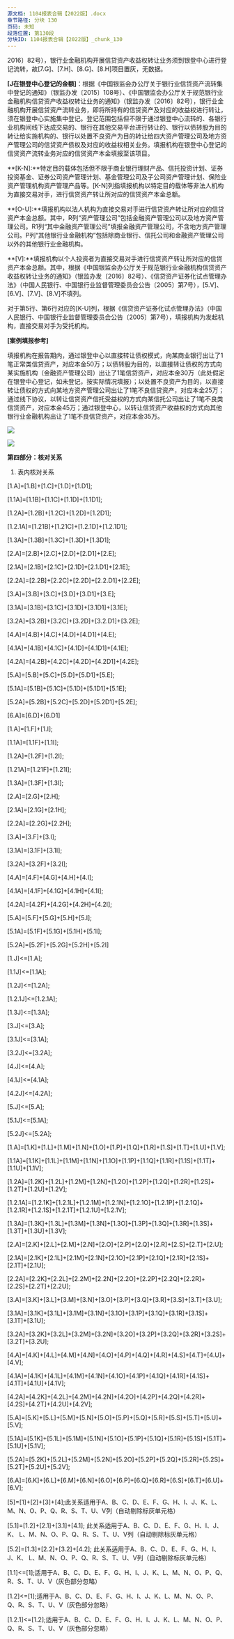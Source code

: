 ```yaml
---
源文档: 1104报表合辑【2022版】.docx
章节路径: 分块 130
页码: 未知
段落位置: 第130段
分块ID: 1104报表合辑【2022版】_chunk_130
---
```


2016〕82号），银行业金融机构开展信贷资产收益权转让业务须到银登中心进行登记流转，故[7.G]、[7.H]、[8.G]、[8.H]项目置灰，无数据。

**[J在银登中心登记的金额]**：根据《中国银监会办公厅关于银行业信贷资产流转集中登记的通知》（银监办发〔2015〕108号）、《中国银监会办公厅关于规范银行业金融机构信贷资产收益权转让业务的通知》（银监办发〔2016〕82号），银行业金融机构开展信贷资产流转业务，即将所持有的信贷资产及对应的收益权进行转让，须在银登中心实施集中登记。登记范围包括但不限于通过银登中心流转的、各银行业机构间线下达成交易的、银行在其他交易平台进行转让的、银行以债转股为目的转让给实施机构的、银行以处置不良资产为目的转让给四大资产管理公司及地方资产管理公司的信贷资产债权及对应的收益权相关业务。填报机构在银登中心登记的信贷资产流转业务对应的信贷资产本金填报至该项目。

**[K-N]:**特定目的载体包括但不限于商业银行理财产品、信托投资计划、证券投资基金、证券公司资产管理计划、基金管理公司及子公司资产管理计划、保险业资产管理机构资产管理产品等。[K-N]列指填报机构以特定目的载体等非法人机构为直接交易对手，进行信贷资产转让所对应的信贷资产本金总额。

**[O-U]:**填报机构以法人机构为直接交易对手进行信贷资产转让所对应的信贷资产本金总额。其中，R列“资产管理公司”包括金融资产管理公司以及地方资产管理公司。R1列“其中金融资产管理公司”填报金融资产管理公司，不含地方资产管理公司。P列“其他银行业金融机构”包括除商业银行、信托公司和金融资产管理公司以外的其他银行业金融机构。

**[V]:**填报机构以个人投资者为直接交易对手进行信贷资产转让所对应的信贷资产本金总额。其中，根据《中国银监会办公厅关于规范银行业金融机构信贷资产收益权转让业务的通知》（银监办发〔2016〕82号）、《信贷资产证券化试点管理办法》（中国人民银行、中国银行业监督管理委员会公告〔2005〕第7号），[5.V]、[6.V]、[7.V]、[8.V]不填列。

对于第5行、第6行对应的[K-U]列，根据《信贷资产证券化试点管理办法》（中国人民银行、中国银行业监督管理委员会公告〔2005〕第7号），填报机构为发起机构，直接交易对手为受托机构。

**[案例填报参考]**

填报机构在报告期内，通过银登中心以直接转让债权模式，向某商业银行出让了1笔正常类信贷资产，对应本金50万；以债转股为目的，以直接转让债权的方式向某实施机构（金融资产管理公司）出让了1笔信贷资产，对应本金30万（此处假定在银登中心登记，如未登记，按实际情况填报）；以处置不良资产为目的，以直接转让债权的方式向某地方资产管理公司出让了1笔不良信贷资产，对应本金25万；通过线下协议，以转让信贷资产信托受益权的方式向某信托公司出让了1笔不良类信贷资产，对应本金45万；通过银登中心，以转让信贷资产收益权的方式向其他银行业金融机构出让了1笔不良信贷资产，对应本金35万。

![](data:image/png;base64...)

![](data:image/x-wmf;base64...)

**第四部分：核对关系**

1. 表内核对关系

[1.A]=[1.B]+[1.C]+[1.D]+[1.D1];

[1.1A]=[1.1B]+[1.1C]+[1.1D]+[1.1D1];

[1.2A]=[1.2B]+[1.2C]+[1.2D]+[1.2D1];

[1.2.1A]=[1.21B]+[1.21C]+[1.2.1D]+[1.2.1D1];

[1.3A]=[1.3B]+[1.3C]+[1.3D]+[1.3D1];

[2.A]=[2.B]+[2.C]+[2.D]+[2.D1]+[2.E];

[2.1A]=[2.1B]+[2.1C]+[2.1D]+[2.1.D1]+[2.1E];

[2.2A]=[2.2B]+[2.2C]+[2.2D]+[2.2.D1]+[2.2E];

[3.A]=[3.B]+[3.C]+[3.D]+[3.D1]+[3.E];

[3.1A]=[3.1B]+[3.1C]+[3.1D]+[3.1D1]+[3.1E];

[3.2A]=[3.2B]+[3.2C]+[3.2D]+[3.2.D1]+[3.2E];

[4.A]=[4.B]+[4.C]+[4.D]+[4.D1]+[4.E];

[4.1A]=[4.1B]+[4.1C]+[4.1D]+[4.1D1]+[4.1E];

[4.2A]=[4.2B]+[4.2C]+[4.2D]+[4.2D1]+[4.2E];

[5.A]=[5.B]+[5.C]+[5.D]+[5.D1]+[5.E];

[5.1A]=[5.1B]+[5.1C]+[5.1D]+[5.1D1]+[5.1E];

[5.2A]=[5.2B]+[5.2C]+[5.2D]+[5.2D1]+[5.2E];

[6.A]≥[6.D]+[6.D1]

[1.A]=[1.F]+[1.I];

[1.1A]=[1.1F]+[1.1I];

[1.2A]=[1.2F]+[1.2I];

[1.21A]=[1.21F]+[1.21I];

[1.3A]=[1.3F]+[1.3I];

[2.A]=[2.G]+[2.H];

[2.1A]=[2.1G]+[2.1H];

[2.2A]=[2.2G]+[2.2H];

[3.A]=[3.F]+[3.I];

[3.1A]=[3.1F]+[3.1I];

[3.2A]=[3.2F]+[3.2I];

[4.A]=[4.F]+[4.G]+[4.H]+[4.I];

[4.1A]=[4.1F]+[4.1G]+[4.1H]+[4.1I];

[4.2A]=[4.2F]+[4.2G]+[4.2H]+[4.2I];

[5.A]=[5.F]+[5.G]+[5.H]+[5.I];

[5.1A]=[5.1F]+[5.1G]+[5.1H]+[5.1I];

[5.2A]=[5.2F]+[5.2G]+[5.2H]+[5.2I]

[1.J]<=[1.A];

[1.1J]<=[1.1A];

[1.2J]<=[1.2A];

[1.2.1J]<=[1.2.1A];

[1.3J]<=[1.3A];

[3.J]<=[3.A];

[3.1J]<=[3.1A];

[3.2J]<=[3.2A];

[4.J]<=[4.A];

[4.1J]<=[4.1A];

[4.2J]<=[4.2A];

[5.J]<=[5.A];

[5.1J]<=[5.1A];

[5.2J]<=[5.2A];

[1.A]=[1.K]+[1.L]+[1.M]+[1.N]+[1.O]+[1.P]+[1.Q]+[1.R]+[1.S]+[1.T]+[1.U]+[1.V];

[1.1A]=[1.1K]+[1.1L]+[1.1M]+[1.1N]+[1.1O]+[1.1P]+[1.1Q]+[1.1R]+[1.1S]+[1.1T]+[1.1U]+[1.1V];

[1.2A]=[1.2K]+[1.2L]+[1.2M]+[1.2N]+[1.2O]+[1.2P]+[1.2Q]+[1.2R]+[1.2S]+[1.2T]+[1.2U]+[1.2V];

[1.2.1A]=[1.2.1K]+[1.2.1L]+[1.2.1M]+[1.2.1N]+[1.2.1O]+[1.2.1P]+[1.2.1Q]+[1.2.1R]+[1.2.1S]+[1.2.1T]+[1.2.1U]+[1.2.1V];

[1.3A]=[1.3K]+[1.3L]+[1.3M]+[1.3N]+[1.3O]+[1.3P]+[1.3Q]+[1.3R]+[1.3S]+[1.3T]+[1.3U]+[1.3V];

[2.A]=[2.K]+[2.L]+[2.M]+[2.N]+[2.O]+[2.P]+[2.Q]+[2.R]+[2.S]+[2.T]+[2.U];

[2.1A]=[2.1K]+[2.1L]+[2.1M]+[2.1N]+[2.1O]+[2.1P]+[2.1Q]+[2.1R]+[2.1S]+[2.1T]+[2.1U];

[2.2A]=[2.2K]+[2.2L]+[2.2M]+[2.2N]+[2.2O]+[2.2P]+[2.2Q]+[2.2R]+[2.2S]+[2.2T]+[2.2U];

[3.A]=[3.K]+[3.L]+[3.M]+[3.N]+[3.O]+[3.P]+[3.Q]+[3.R]+[3.S]+[3.T]+[3.U];

[3.1A]=[3.1K]+[3.1L]+[3.1M]+[3.1N]+[3.1O]+[3.1P]+[3.1Q]+[3.1R]+[3.1S]+[3.1T]+[3.1U];

[3.2A]=[3.2K]+[3.2L]+[3.2M]+[3.2N]+[3.2O]+[3.2P]+[3.2Q]+[3.2R]+[3.2S]+[3.2T]+[3.2U];

[4.A]=[4.K]+[4.L]+[4.M]+[4.N]+[4.O]+[4.P]+[4.Q]+[4.R]+[4.S]+[4.T]+[4.U]+[4.V];

[4.1A]=[4.1K]+[4.1L]+[4.1M]+[4.1N]+[4.1O]+[4.1P]+[4.1Q]+[4.1R]+[4.1S]+[4.1T]+[4.1U]+[4.1V];

[4.2A]=[4.2K]+[4.2L]+[4.2M]+[4.2N]+[4.2O]+[4.2P]+[4.2Q]+[4.2R]+[4.2S]+[4.2T]+[4.2U]+[4.2V];

[5.A]=[5.K]+[5.L]+[5.M]+[5.N]+[5.O]+[5.P]+[5.Q]+[5.R]+[5.S]+[5.T]+[5.U]+[5.V];

[5.1A]=[5.1K]+[5.1L]+[5.1M]+[5.1N]+[5.1O]+[5.1P]+[5.1Q]+[5.1R]+[5.1S]+[5.1T]+[5.1U]+[5.1V];

[5.2A]=[5.2K]+[5.2L]+[5.2M]+[5.2N]+[5.2O]+[5.2P]+[5.2Q]+[5.2R]+[5.2S]+[5.2T]+[5.2U]+[5.2V];

[6.A]=[6.K]+[6.L]+[6.M]+[6.N]+[6.O]+[6.P]+[6.Q]+[6.R]+[6.S]+[6.T]+[6.U]+[6.V];

[5]=[1]+[2]+[3]+[4];此关系适用于A、B、C、D、E、F、G、H、I、J、K、L、M、N、O、P、Q、R、S、T、U、V列（自动剔除标灰单元格）

[5.1]=[1.2]+[2.1]+[3.1]+[4.1]; 此关系适用于A、B、C、D、E、F、G、H、I、J、K、 L、M、N、O、P、Q、R、S、T、U、V列（自动剔除标灰单元格）

[5.2]=[1.3]+[2.2]+[3.2]+[4.2]; 此关系适用于A、B、C、D、E、F、G、H、I、J、K、 L、M、N、O、P、Q、R、S、T、U、V列（自动剔除标灰单元格）

[1.1]<=[1];适用于A、B、C、D、E、F、G、H、I、J、K、L、M、N、O、P、Q、R、S、T、U、V（灰色部分忽略）

[1.2]<=[1];适用于A、B、C、D、E、F、G、H、I、J、K、L、M、N、O、P、Q、R、S、T、U、V（灰色部分忽略）

[1.2.1]<=[1.2];适用于A、B、C、D、E、F、G、H、I、J、K、L、M、N、O、P、Q、R、S、T、U、V（灰色部分忽略）